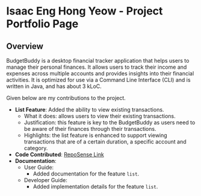 # Isaac Eng Hong Yeow - Project Portfolio Page

## Overview
BudgetBuddy is a desktop financial tracker application that helps users to manage their personal
finances. It allows users to track their income and expenses across multiple accounts and provides
insights into their financial activities. It is optimized for use via a Command Line Interface (CLI)
and is written in Java, and has about 3 kLoC.

Given below are my contributions to the project.
* **List Feature**: Added the ability to view existing transactions.
    * What it does: allows users to view their existing transactions.
    * Justification: this feature is key to the BudgetBuddy as users need to be aware of their finances through their transactions.
    * Highlights: the list feature is enhanced to support viewing transactions that are of a certain duration, a specific account and category.
* **Code Contributed**: [RepoSense Link](https://nus-cs2113-ay2324s2.github.io/tp-dashboard/?search=isaaceng7&breakdown=true&sort=groupTitle%20dsc&sortWithin=title&since=2024-02-23&timeframe=commit&mergegroup=&groupSelect=groupByRepos&checkedFileTypes=docs~functional-code~test-code~other)
* **Documentation**:
    * User Guide:
        * Added documentation for the feature `list`.
    * Developer Guide:
        * Added implementation details for the feature `list`. 
